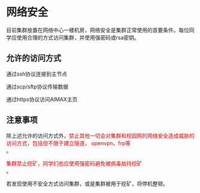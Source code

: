 # 网络安全
目前集群放置在网络中心一楼机房，网络安全是集群正常使用的首要条件。每位同学应使用合理的方式访问集群，并使用强密码或rsa密钥。

## 允许的访问方式
通过ssh协议连接到主节点

通过scp/sftp协议传输数据

通过https协议访问AIMAX主页

## 注意事项
除上述允许的访问方式外，<font color='#dd0000'>禁止其他一切会对集群和校园网的网络安全造成威胁的访问方式，包括但不限于建立隧道，
openvpn，frp等</font><br/>。

<font color='#dd0000'>集群禁止挖矿，同学们也应使用强密码避免被病毒劫持挖矿</font><br/>。

若发现使用不安全方式访问集群，或是集群被用于挖矿，将停机整顿。